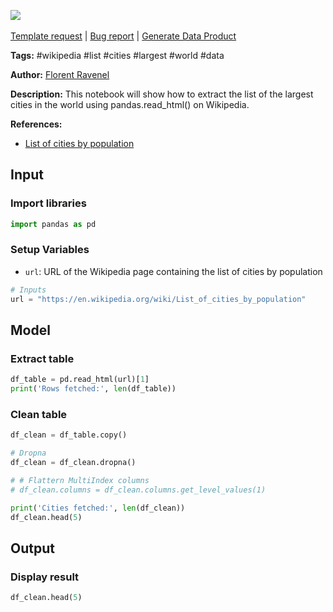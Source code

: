 <a href="https://app.naas.ai/user-redirect/naas/downloader?url=https://raw.githubusercontent.com/jupyter-naas/awesome-notebooks/master/Wikipedia/Wikipedia_List_largest_cities_in_the_world.ipynb" target="_parent"><img src="https://naasai-public.s3.eu-west-3.amazonaws.com/Open_in_Naas_Lab.svg"/></a><br><br><a href="https://github.com/jupyter-naas/awesome-notebooks/issues/new?assignees=&labels=&template=template-request.md&title=Tool+-+Action+of+the+notebook+">Template request</a> | <a href="https://github.com/jupyter-naas/awesome-notebooks/issues/new?assignees=&labels=bug&template=bug_report.md&title=Wikipedia+-+List+largest+cities+in+the+world:+Error+short+description">Bug report</a> | <a href="https://app.naas.ai/user-redirect/naas/downloader?url=https://raw.githubusercontent.com/jupyter-naas/awesome-notebooks/master/Naas/Naas_Start_data_product.ipynb" target="_parent">Generate Data Product</a>

**Tags:** #wikipedia #list #cities #largest #world #data

**Author:** [Florent Ravenel](http://linkedin.com/in/florent-ravenel)

**Description:** This notebook will show how to extract the list of the largest cities in the world using pandas.read_html() on Wikipedia.

**References:**
- [List of cities by population](https://en.wikipedia.org/wiki/List_of_cities_by_population)

## Input

### Import libraries


```python
import pandas as pd
```

### Setup Variables
- `url`: URL of the Wikipedia page containing the list of cities by population


```python
# Inputs
url = "https://en.wikipedia.org/wiki/List_of_cities_by_population"
```

## Model

### Extract table


```python
df_table = pd.read_html(url)[1]
print('Rows fetched:', len(df_table))
```

### Clean table


```python
df_clean = df_table.copy()

# Dropna
df_clean = df_clean.dropna()

# # Flattern MultiIndex columns
# df_clean.columns = df_clean.columns.get_level_values(1)

print('Cities fetched:', len(df_clean))
df_clean.head(5)
```

## Output

### Display result


```python
df_clean.head(5)
```

 
